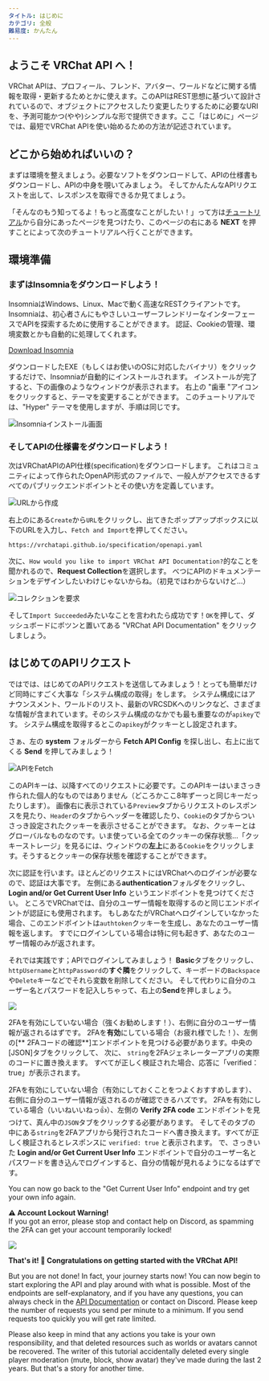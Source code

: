 ```yaml
---
タイトル: はじめに
カテゴリ: 全般
難易度: かんたん
---
```


## ようこそ VRChat API へ！

VRChat APIは、プロフィール、フレンド、アバター、ワールドなどに関する情報を取得・更新するためとかに使えます。このAPIはREST思想に基づいて設計されているので、オブジェクトにアクセスしたり変更したりするために必要なURIを、予測可能かつ(やや)シンプルな形で提供できます。ここ「はじめに」ページでは、最短でVRChat APIを使い始めるための方法が記述されています。

## どこから始めればいいの？

まずは環境を整えましょう。必要なソフトをダウンロードして、APIの仕様書もダウンロードし、APIの中身を覗いてみましょう。
そしてかんたんなAPIリクエストを出して、レスポンスを取得できるか見てましょう。

「そんなのもう知ってるよ！もっと高度なことがしたい！」って方は[チュートリアル](/tutorials)から自分にあったページを見つけたり、このページの右にある **NEXT** を押すことによって次のチュートリアルへ行くことができます。

## 環境準備

### まずはInsomniaをダウンロードしよう！

InsomniaはWindows、Linux、Macで動く高速なRESTクライアントです。
Insomniaは、初心者さんにもやさしいユーザーフレンドリーなインターフェースでAPIを探索するために使用することができます。
認証、Cookieの管理、環境変数とかも自動的に処理してくれます。

<a target="_blank" href="https://insomnia.rest/download" class="btn btn-purple fw-bold btn-lg">Download Insomnia</a>

ダウンロードしたEXE（もしくはお使いのOSに対応したバイナリ）をクリックするだけで、Insomniaが自動的にインストールされます。
インストールが完了すると、下の画像のようなウィンドウが表示されます。
右上の "歯車 "アイコンをクリックすると、テーマを変更することができます。
このチュートリアルでは、"Hyper" テーマを使用しますが、手順は同じです。

![Insomniaインストール画面](/assets/img/tutorials/getting-started/insomnia1.png)

### そしてAPIの仕様書をダウンロードしよう！

次はVRChatAPIのAPI仕様(specification)をダウンロードします。
これはコミュニティによって作られたOpenAPI形式のファイルで、一般人がアクセスできるすべてのパブリックエンドポイントとその使い方を定義しています。

![URLから作成](/assets/img/tutorials/getting-started/insomnia2.png)

右上のにある`Create`から`URL`をクリックし、出てきたポップアップボックスに以下のURLを入力し、`Fetch and Import`を押してください。

```
https://vrchatapi.github.io/specification/openapi.yaml
```

次に、`How would you like to import VRChat API Documentation?`的なことを聞かれるので、**Request Collection**を選択します。
べつにAPIのドキュメンテーションをデザインしたいわけじゃないからね。（初見ではわからないけど...）

![コレクションを要求](/assets/img/tutorials/getting-started/insomnia3.png)

そして`Import Succeeded`みたいなことを言われたら成功です！`OK`を押して、ダッシュボードにポツンと置いてある "VRChat API Documentation" をクリックしましょう。

## はじめてのAPIリクエスト

ではでは、はじめてのAPIリクエストを送信してみましょう！とっても簡単だけど同時にすごく大事な「システム構成の取得」をします。
システム構成にはアナウンスメント、ワールドのリスト、最新のVRCSDKへのリンクなど、さまざまな情報が含まれています。そのシステム構成のなかでも最も重要なのが`apikey`です。 システム構成を取得するとこの`apikey`がクッキーとし設定されます。

さぁ、左の **system** フォルダーから **Fetch API Config** を探し出し、右上に出てくる **Send** を押してみましょう！

![APIをFetch](/assets/img/tutorials/getting-started/insomnia4.png)

このAPIキーは、以降すべてのリクエストに必要です。このAPIキーはいまさっき作られた個人的なものではありません（どころかここ8年ずーっと同じキーだったりします）。
画像右に表示されている`Preview`タブからリクエストのレスポンスを見たり、`Header`のタブからヘッダーを確認したり、`Cookie`のタブからついさっき設定されたクッキーを表示させることができます。
なお、クッキーとはグローバルなものなのです。いま使っている全てのクッキーの保存状態...「クッキーストレージ」を見るには、ウィンドウの**左上**にある`Cookie`をクリックします。そうするとクッキーの保存状態を確認することができます。

次に認証を行います。ほとんどのリクエストにはVRChatへのログインが必要なので、認証は大事です。
左側にある**authentication**フォルダをクリックし、**Login and/or Get Current User Info** というエンドポイントを見つけてください。
ところでVRChatでは、自分のユーザー情報を取得するのと同じエンドポイントが認証にも使用されます。
もしあなたがVRChatへログインしていなかった場合、このエンドポイントは`authtoken`クッキーを生成し、あなたのユーザー情報を返します。
すでにログインしている場合は特に何も起きず、あなたのユーザー情報のみが返されます。

それでは実践です；APIでログインしてみましょう！
**Basic**タブをクリックし、`httpUsername`と`httpPassword`の**すぐ隣**をクリックして、キーボードの`Backspace`や`Delete`キーなどでそれら変数を削除してください。
そして代わりに自分のユーザー名とパスワードを記入しちゃって、右上の**Send**を押しましょう。

![](/assets/img/tutorials/getting-started/insomnia5.png)

2FAを有効にしていない場合（強くお勧めします！）、右側に自分のユーザー情報が返されるはずです。
2FAを**有効**にしている場合（お疲れ様でした！）、左側の[** 2FAコードの確認**]エンドポイントを見つける必要があります。中央の[JSON]タブをクリックして、
次に、 `string`を2FAジェネレーターアプリの実際のコードに置き換えます。 すべてが正しく検証された場合、応答に「verified：true」が表示されます。

2FAを有効にしていない場合（有効にしておくことをつよくおすすめします）、右側に自分のユーザー情報が返されるのが確認できるハズです。
2FAを有効にしている場合（いいねいいねっ👍）、左側の **Verify 2FA code** エンドポイントを見つけて、真ん中の`JSON`タブをクリックする必要があります。
そしてそのタブの中にある`string`を2FAアプリから発行されたコードへ書き換えます。すべてが正しく検証されるとレスポンスに `verified: true` と表示されます。
で、さっきいた **Login and/or Get Current User Info** エンドポイントで自分のユーザー名とパスワードを書き込んでログインすると、自分の情報が見れるようになるはずです。

You can now go back to the "Get Current User Info" endpoint and try get your own info again.

<div class="callout callout-warning mb-3">
  <strong>⚠️ Account Lockout Warning!</strong><br>
  If you got an error, please stop and contact help on Discord, as spamming the 2FA can get your account temporarily locked!
</div>

![](/assets/img/tutorials/getting-started/insomnia6.png)

**That's it! 🎉 Congratulations on getting started with the VRChat API!**

But you are not done! In fact, your journey starts now! You can now begin to start exploring the API and play around with what is possible.
Most of the endpoints are self-explanatory, and if you have any questions, you can always check in the [API Documentation](/docs/api) or contact on Discord.
Please keep the number of requests you send per minute to a minimum. If you send requests too quickly you will get rate limited.

Please also keep in mind that any actions you take is your own responsibility, and that deleted resources such as worlds or avatars cannot be recovered.
The writer of this tutorial accidentally deleted every single player moderation (mute, block, show avatar) they've made during the last 2 years. But that's a story for another time.
